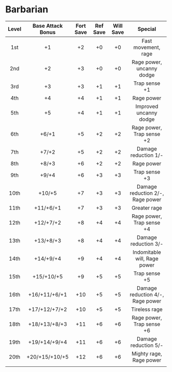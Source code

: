 # Barbarian
| Level | Base Attack Bonus | Fort Save | Ref Save | Will Save |              Special             |
|:-----:|:-----------------:|:---------:|:--------:|:---------:|:--------------------------------:|
|  1st  |         +1        |     +2    |    +0    |     +0    |        Fast movement, rage       |
|  2nd  |         +2        |     +3    |    +0    |     +0    |     Rage power, uncanny dodge    |
|  3rd  |         +3        |     +3    |    +1    |     +1    |           Trap sense +1          |
|  4th  |         +4        |     +4    |    +1    |     +1    |            Rage power            |
|  5th  |         +5        |     +4    |    +1    |     +1    |      Improved uncanny dodge      |
|  6th  |       +6/+1       |     +5    |    +2    |     +2    |     Rage power, Trap sense +2    |
|  7th  |       +7/+2       |     +5    |    +2    |     +2    |       Damage reduction 1/-       |
|  8th  |       +8/+3       |     +6    |    +2    |     +2    |            Rage power            |
|  9th  |       +9/+4       |     +6    |    +3    |     +3    |           Trap sense +3          |
|  10th |       +10/+5      |     +7    |    +3    |     +3    | Damage reduction 2/-, Rage power |
|  11th |     +11/+6/+1     |     +7    |    +3    |     +3    |           Greater rage           |
|  12th |     +12/+7/+2     |     +8    |    +4    |     +4    |     Rage power, Trap sense +4    |
|  13th |     +13/+8/+3     |     +8    |    +4    |     +4    |       Damage reduction 3/-       |
|  14th |     +14/+9/+4     |     +9    |    +4    |     +4    |   Indomitable will, Rage power   |
|  15th |     +15/+10/+5    |     +9    |    +5    |     +5    |           Trap sense +5          |
|  16th |   +16/+11/+6/+1   |    +10    |    +5    |     +5    | Damage reduction 4/-, Rage power |
|  17th |   +17/+12/+7/+2   |    +10    |    +5    |     +5    |           Tireless rage          |
|  18th |   +18/+13/+8/+3   |    +11    |    +6    |     +6    |     Rage power, Trap sense +6    |
|  19th |   +19/+14/+9/+4   |    +11    |    +6    |     +6    |       Damage reduction 5/-       |
|  20th |   +20/+15/+10/+5  |    +12    |    +6    |     +6    |      Mighty rage, Rage power     |
|       |                   |           |          |           |                                  |